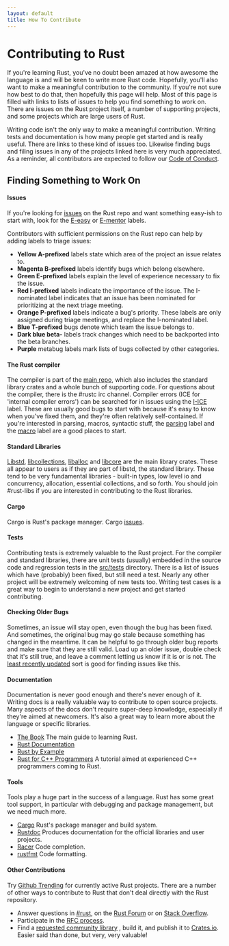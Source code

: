 ```yaml
---
layout: default
title: How To Contribute
---
```


# Contributing to Rust

If you're learning Rust, you've no doubt been amazed at how awesome
the language is and will be keen to write more Rust code. Hopefully,
you'll also want to make a meaningful contribution to the community.
If you're not sure how best to do that, then hopefully this page will
help. Most of this page is filled with links to lists of issues to
help you find something to work on. There are issues on the Rust
project itself, a number of supporting projects, and some projects
which are large users of Rust.

Writing code isn't the only way to make a meaningful contribution.
Writing tests and documentation is how many people get started and is
really useful. There are links to these kind of issues too. Likewise
finding bugs and filing issues in any of the projects linked here is
very much appreciated. As a reminder, all contributors are expected to
follow our [Code of Conduct](https://www.rust-lang.org/conduct.html).

## Finding Something to Work On

#### Issues

If you're looking for
[issues](https://github.com/rust-lang/rust/issues) on the Rust repo
and want something easy-ish to start with, look for the
[E-easy](https://github.com/rust-lang/rust/issues?q=is%3Aopen+is%3Aissue+label%3AE-easy)
or
[E-mentor](https://github.com/rust-lang/rust/issues?q=is%3Aopen+is%3Aissue+label%3AE-easy+label%3AE-mentor)
labels.

Contributors with sufficient permissions on the Rust repo can help by
adding labels to triage issues:

- **Yellow A-prefixed** labels state which area of the project an
  issue relates to.
- **Magenta B-prefixed** labels identify bugs which belong elsewhere.
- **Green E-prefixed** labels explain the level of experience
  necessary to fix the issue.
- **Red I-prefixed** labels indicate the importance of the issue. The
  I-nominated label indicates that an issue has been nominated for
prioritizing at the next triage meeting.
- **Orange P-prefixed** labels indicate a bug's priority. These labels
  are only assigned during triage meetings, and replace the
I-nominated label.
- **Blue T-prefixed** bugs denote which team the issue belongs to.
- **Dark blue beta-** labels track changes which need to be backported
  into the beta branches.
- **Purple** metabug labels mark lists of bugs collected by other
  categories.

#### The Rust compiler

The compiler is part of the [main repo](https://github.com/rust-lang),
which also includes the standard library crates and a whole bunch of
supporting code. For questions about the compiler, there is the #rustc
irc channel. Compiler errors (ICE for 'internal compiler errors') can
be searched for in issues using the
[I-ICE](https://github.com/rust-lang/rust/labels/I-ICE) label. These
are usually good bugs to start with because it's easy to know when
you've fixed them, and they're often relatively self-contained. If
you're interested in parsing, macros, syntactic stuff, the
[parsing](https://github.com/rust-lang/rust/issues?q=is%3Aopen+is%3Aissue+label%3AA-parser)
label and the
[macro](https://github.com/rust-lang/rust/issues?q=is%3Aopen+is%3Aissue+label%3AA-parser+label%3AA-macros)
label are a good places to start.

#### Standard Libraries

[Libstd](https://github.com/rust-lang/rust/tree/master/src/libstd),
[libcollections](https://github.com/rust-lang/rust/tree/master/src/libcollections),
[liballoc](https://github.com/rust-lang/rust/tree/master/src/liballoc)
and
[libcore](https://github.com/rust-lang/rust/tree/master/src/libcore)
are the main library crates.  These all appear to users as if they are
part of libstd, the standard library. These tend to be very
fundamental libraries - built-in types, low level io and concurrency,
allocation, essential collections, and so forth. You should join
\#rust-libs if you are interested in contributing to the Rust
libraries.

#### Cargo

Cargo is Rust's package manager. Cargo [issues](https://github.com/rust-lang/cargo/issues).

#### Tests

Contributing tests is extremely valuable to the Rust project. For the
compiler and standard libraries, there are unit tests (usually)
embedded in the source code and regression tests in the
[src/tests](https://github.com/rust-lang/rust/tree/master/src/test)
directory. There is a list of issues which have (probably) been fixed,
but still need a test. Nearly any other project will be extremely
welcoming of new tests too.  Writing test cases is a great way to
begin to understand a new project and get started contributing.

#### Checking Older Bugs

Sometimes, an issue will stay open, even though the bug has been
fixed. And sometimes, the original bug may go stale because something
has changed in the meantime. It can be helpful to go through older bug
reports and make sure that they are still valid. Load up an older
issue, double check that it's still true, and leave a comment letting
us know if it is or is not. The [least recently
updated](https://github.com/rust-lang/rust/issues?q=is%3Aissue+is%3Aopen+sort%3Aupdated-asc)
sort is good for finding issues like this.

#### Documentation

Documentation is never good enough and there's never enough of it.
Writing docs is a really valuable way to contribute to open source
projects. Many aspects of the docs don't require super-deep knowledge,
especially if they're aimed at newcomers. It's also a great way to
learn more about the language or specific libraries.

- [The
  Book](https://github.com/rust-lang/rust/issues?q=is%3Aopen+is%3Aissue+label%3AA-book)
The main guide to learning Rust.
- [Rust
  Documentation](https://github.com/rust-lang/rust/issues?q=is%3Aopen+is%3Aissue+label%3AA-docs)
- [Rust by Example](https://github.com/rust-lang/rust-by-example/issues)
- [Rust for C++
  Programmers](https://github.com/nrc/r4cppp/issues) A tutorial aimed
at experienced C++ programmers coming to Rust.

#### Tools

Tools play a huge part in the success of a language. Rust has some
great tool support, in particular with debugging and package
management, but we need much more.

- [Cargo](https://github.com/rust-lang/cargo/issues) Rust's package manager and build system.
- [Rustdoc](https://github.com/rust-lang/rust/issues?q=is%3Aopen+is%3Aissue+label%3AA-rustdoc)
  Produces documentation for the official libraries and user projects.
- [Racer](https://github.com/phildawes/racer) Code completion.
- [rustfmt](https://github.com/nrc/rustfmt) Code formatting.

#### Other Contributions

Try [Github Trending](https://github.com/trending?l=rust) for
currently active Rust projects. There are a number of other ways to
contribute to Rust that don't deal directly with the Rust repository.

- Answer questions in
[#rust](http://chat.mibbit.com/?server=irc.mozilla.org&channel=%23rust),
on the [Rust Forum](https://users.rust-lang.org/) or on [Stack
Overflow](http://stackoverflow.com/questions/tagged/rust).
- Participate in the [RFC process](https://github.com/rust-lang/rfcs).
- Find a [requested community
library](https://github.com/rust-lang/rfcs/labels/A-community-library)
, build it, and publish it to [Crates.io](http://crates.io). Easier
said than done, but very, very valuable!
